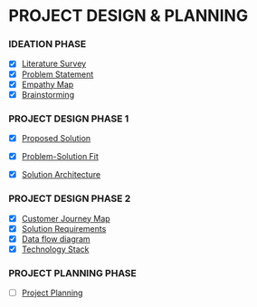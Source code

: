 
# PROJECT DESIGN & PLANNING
### IDEATION PHASE
- [x]   [Literature Survey](https://github.com/IBM-EPBL/IBM-Project-20927-1659767041/blob/main/Project%20Design%26Planing/Ideation%20phase/Literature-survey.pdf)
- [x]   [Problem Statement](https://github.com/IBM-EPBL/IBM-Project-20927-1659767041/blob/main/Project%20Design%26Planing/Ideation%20phase/Problem-Statement.pdf)
- [x]   [Empathy Map](https://github.com/IBM-EPBL/IBM-Project-20927-1659767041/blob/main/Project%20Design%26Planing/Ideation%20phase/EmpathyMap.pdf)
- [x]   [Brainstorming](https://github.com/IBM-EPBL/IBM-Project-20927-1659767041/blob/main/Project%20Design%26Planing/Ideation%20phase/Brainstorming-ideation.pdf)

### PROJECT DESIGN PHASE 1
- [x]   [Proposed Solution](https://github.com/IBM-EPBL/IBM-Project-20927-1659767041/blob/main/Project%20Design%26Planing/Design_Phase_01/Proposed%20Solution.pdf)
- [x]   [Problem-Solution Fit](https://github.com/IBM-EPBL/IBM-Project-20927-1659767041/blob/main/Project%20Design%26Planing/Design_Phase_01/Problem-Solution-Fit.pdf)
- [x]   [Solution Architecture](https://github.com/IBM-EPBL/IBM-Project-20927-1659767041/blob/main/Project%20Design%26Planing/Design_Phase_01/Solution%20Architecture.pdf)


### PROJECT DESIGN PHASE 2
- [x]   [Customer Journey Map](https://github.com/IBM-EPBL/IBM-Project-20927-1659767041/blob/main/Project%20Design%26Planing/Design_Phase_02/Customer%20Journey%20Map.pdf)
- [x]   [Solution Requirements](https://github.com/IBM-EPBL/IBM-Project-20927-1659767041/blob/main/Project%20Design%26Planing/Design_Phase_02/Solution%20Requirements.pdf)
- [x]   [Data flow diagram](https://github.com/IBM-EPBL/IBM-Project-20927-1659767041/blob/main/Project%20Design%26Planing/Design_Phase_02/Data%20Fow%20Diagrams%20and%20User%20stories.pdf)
- [x]   [Technology Stack](https://github.com/IBM-EPBL/IBM-Project-20927-1659767041/blob/main/Project%20Design%26Planing/Design_Phase_02/Technology%20Stack.pdf)

### PROJECT PLANNING PHASE
- [ ]   [Project Planning]()
